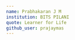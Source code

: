 ```yaml
---
name: Prabhakaran J M
institution: BITS PILANI
quote: Learner for Life
github_user: prajaymas
---
```


